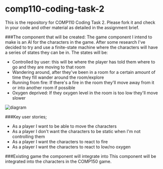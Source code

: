 # comp110-coding-task-2

This is the repository for COMP110 Coding Task 2.
Please fork it and check in your code and other material as detailed in the assignment brief.

###The component that will be created:
The game component I intend to make is an AI for the characters in the game. After some research I've decided to try and use a finite-state machine where the characters will have a series of states they can be in. The states will be:  
* Controlled by user: this will be where the player has told them where to go and they are moving to that room
* Wandering around, after they've been in a room for a certain amount of time they fill wander around the room/explore
* Running from fire: If there's a fire in the room they'll move away from it or into another room if possible
* Oxygen deprived: If they oxygen level in the room is too low they'll move slower

![diagram](https://raw.githubusercontent.com/MaddieK19/comp110-coding-task-2/master/Proposal%20diagram.png)

###Key user stories;

* As a player I want to be able to move the characters 
* As a player I don't want the characters to be static when I'm not controlling them
* As a player I want the characters to react to fire
* As a player I want the characters to react to low/no oxygen

###Existing game the component will integrate into
This component will be integrated into the characters in the COMP150 game.
